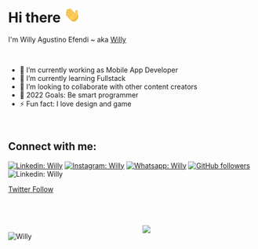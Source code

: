 # Hi there <img src="./icon/Hi.gif" height="32" />

I'm Willy Agustino Efendi ~ aka <a href="https://github.com/Pentorch">Willy</a>

<br>

- 🔭 I’m currently working as Mobile App Developer
- 🌱 I’m currently learning Fullstack
- 👯 I’m looking to collaborate with other content creators
- 🥅 2022 Goals: Be smart programmer
- ⚡ Fun fact: I love design and game

<br>

## Connect with me:

[![Linkedin: Willy](https://img.shields.io/badge/-Willy%20Agustino%20Efendi-blue?style=flat&logo=Linkedin&logoColor=white)](https://www.linkedin.com/in/willy-agustino-efendi/)
[![Instagram: Willy](https://img.shields.io/badge/-Willy-DD2A7D?style=flat&logo=Instagram&logoColor=white)](https://www.instagram.com/willy_agustino_efendi/)
[![Whatsapp: Willy](https://img.shields.io/badge/+6288271770524-25D366?style=flat&logo=Whatsapp&logoColor=white)](https://wa.me/+6288271770524)
[![GitHub followers](https://img.shields.io/github/followers/Pentorch?label=Follow&style=social)](https://github.com/Pentorch/)
![Linkedin: Willy](https://img.shields.io/badge/-ReactJs-61DAFB?logo=react&logoColor=white&link=)

[Twitter Follow](https://img.shields.io/twitter/follow/fjr_notes?label=Follow)

<br>
<br>
<br>

<img align='right' src="https://media.giphy.com/media/QssGEmpkyEOhBCb7e1/giphy.gif?cid=ecf05e47c19133vx7wb7boyeeipf0op5lwjbvs9fk9i8fuqe&rid=giphy.gif&ct=s" width="230"> 
<p> <img src="https://github-readme-stats.vercel.app/api?username=Pentorch&show_icons=true&theme=nord" alt="Willy" />
